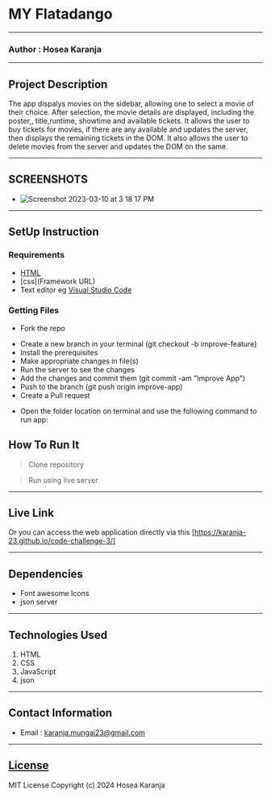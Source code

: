 # MY Flatadango 
*****
### Author : Hosea Karanja

****
## Project Description
The app dispalys movies on the sidebar, allowing one to select a movie of their choice. After selection, the movie details are displayed, including the poster,, title,runtime, showtime and available tickets. It allows the user to buy tickets for movies, if there are any available and updates the server, then displays the remaining tickets in the DOM. It also allows the user to delete movies from the server and updates the DOM on the same. 

******

## SCREENSHOTS
- ![Screenshot 2023-03-10 at 3 18 17 PM](https://github.com/karanja-23/Todo-Image1/blob/main/chrome-capture-2024-10-14.gif)




********
## SetUp Instruction
### Requirements
* [HTML](html.com)
* [css](Framework URL)
* Text editor eg [Visual Studio Code](https://code.visualstudio.com/download)


### Getting Files
* Fork the repo
- Create a new branch in your terminal (git checkout -b improve-feature)
- Install the prerequisites
- Make appropriate changes in file(s)
- Run the server to see the changes
- Add the changes and commit them (git commit -am "Improve App")
- Push to the branch (git push origin improve-app)
- Create a Pull request
* Open the folder location on terminal and use the following command to run app:

## How To Run It
>  Clone repository

> Run using live server
*****
## Live Link
Or you can access the web application directly via this [https://karanja-23.github.io/code-challenge-3/]
*****
## Dependencies

- Font awesome Icons
- json server

*****
## Technologies Used
1. HTML
2. CSS
3. JavaScript
4. json
*****
## Contact Information
* Email : karanja.mungai23@gmail.com
*****
## [License](LICENSE)
MIT License
Copyright (c) 2024 Hosea Karanja